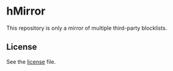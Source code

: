 # hMirror
This repository is only a mirror of multiple third-party blocklists.

## License
See the [license](LICENSE.md) file.
